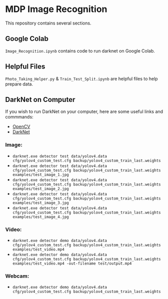 # MDP Image Recognition
This repository contains several sections.

## Google Colab
`Image_Recognition.ipynb` contains code to run darknet on Google Colab.

## Helpful Files
`Photo_Taking_Helper.py` & `Train_Test_Split.ipynb` are helpful files to help prepare data.

## DarkNet on Computer
If you wish to run DarkNet on your computer, here are some useful links and commmands:

- [OpenCV](https://www.youtube.com/watch?v=YsmhKar8oOc)
- [DarkNet](https://www.youtube.com/watch?v=FE2GBeKuqpc)

### Image:
- `darknet.exe detector test data/yolov4.data cfg/yolov4_custom_test.cfg backup/yolov4_custom_train_last.weights`
- `darknet.exe detector test data/yolov4.data cfg/yolov4_custom_test.cfg backup/yolov4_custom_train_last.weights examples/test_image_1.jpg`
- `darknet.exe detector test data/yolov4.data cfg/yolov4_custom_test.cfg backup/yolov4_custom_train_last.weights examples/test_image_2.jpg`
- `darknet.exe detector test data/yolov4.data cfg/yolov4_custom_test.cfg backup/yolov4_custom_train_last.weights examples/test_image_3.jpg`
- `darknet.exe detector test data/yolov4.data cfg/yolov4_custom_test.cfg backup/yolov4_custom_train_last.weights examples/test_image_4.jpg`

### Video:
- `darknet.exe detector demo data/yolov4.data cfg/yolov4_custom_test.cfg backup/yolov4_custom_train_last.weights examples/test_video.mp4`
- `darknet.exe detector demo data/yolov4.data cfg/yolov4_custom_test.cfg backup/yolov4_custom_train_last.weights examples/test_video.mp4 -out-filename test/output.mp4`

### Webcam:
- `darknet.exe detector demo data/yolov4.data cfg/yolov4_custom_test.cfg backup/yolov4_custom_train_last.weights`
